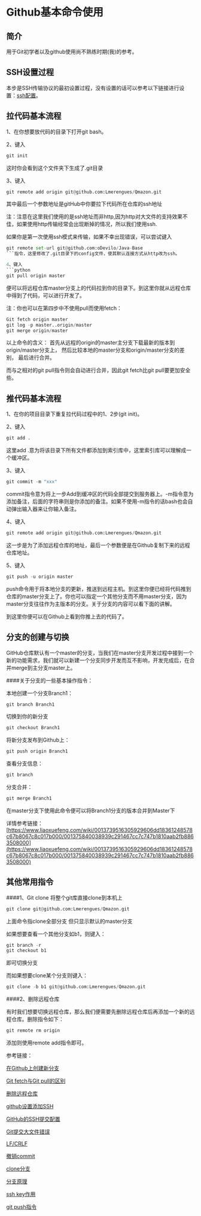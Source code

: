 Github基本命令使用
=============

简介
-------------
用于Git初学者以及github使用尚不熟练时期(我)的参考。

SSH设置过程
-------------
本步是SSH传输协议的最初设置过程，没有设置的话可以参考以下链接进行设置：[ssh配置](http://blog.csdn.net/binyao02123202/article/details/20130891)。

拉代码基本流程
-------------
1、在你想要放代码的目录下打开git bash。

2、键入
```python
git init
```
这时你会看到这个文件夹下生成了.git目录

3、键入
```python
git remote add origin git@github.com:Lmerengues/Qmazon.git
```
其中最后一个参数地址是gitHub中你要拉下代码所在仓库的ssh地址

注：注意在这里我们使用的是ssh地址而非http,因为http对大文件的支持效果不佳，如果使用http传输经常会出现断掉的情况，所以我们使用ssh.

如果你是第一次使用ssh模式来传输，如果不幸出现错误，可以尝试键入
```python
git remote set-url git@github.com:oDevilo/Java-Base
```指令，这里修改了.git目录下的config文件，使其默认连接方式从http改为ssh。

4、键入
```python
git pull origin master
```
便可以将远程仓库master分支上的代码拉到你的目录下。到这里你就从远程仓库中得到了代码，可以进行开发了。

注：你也可以在第四步中不使用pull而使用fetch：

```python
Git fetch origin master
git log -p master..origin/master
git merge origin/master
```

 以上命令的含义：
   首先从远程的origin的master主分支下载最新的版本到origin/master分支上，
   然后比较本地的master分支和origin/master分支的差别，
   最后进行合并。

而与之相对的git pull指令则会自动进行合并，因此git fetch比git pull要更加安全些。


推代码基本流程
-------------
1、在你的项目目录下重复拉代码过程中的1、2步(git init)。

2、键入
```python
git add .
```

这里add .意为将该目录下所有文件都添加到索引库中，这里索引库可以理解成一个缓冲区。

3、键入
```python
git commit -m "xxx"
```

commit指令意为将上一步Add到缓冲区的代码全部提交到服务器上。-m指令意为添加备注，后面的字符串则是你添加的备注。如果不使用-m指令的话bash也会自动弹出输入器来让你输入备注。

4、键入
```python
git remote add origin git@github.com:Lmerengues/Qmazon.git
```

这一步是为了添加远程仓库的地址，最后一个参数便是在Github复制下来的远程仓库地址。

5、键入
```python
git push -u origin master
```

push命令用于将本地分支的更新，推送到远程主机。到这里你便已经将代码推到仓库的master分支上了。你也可以指定一个其他分支而不用master分支，因为master分支往往作为主版本的分支。关于分支的内容可以看下面的讲解。

到这里你便可以在Github上看到你推上去的代码了。

分支的创建与切换
------------- 
GitHub仓库默认有一个master的分支，当我们在master分支开发过程中接到一个新的功能需求，我们就可以新建一个分支同步开发而互不影响，开发完成后，在合并merge到主分支master上。

####关于分支的一些基本操作指令：

本地创建一个分支Branch1：
```python
git branch Branch1
```

切换到你的新分支
```python
git checkout Branch1
```

将新分支发布到Github上：
```python
git push origin Branch1
```

查看分支信息：
```python
git branch
```

分支合并：
```python
git merge Branch1
```

在master分支下使用此命令便可以将Branch1分支的版本合并到Master下

详情参考链接：
[https://www.liaoxuefeng.com/wiki/0013739516305929606dd18361248578c67b8067c8c017b000/001375840038939c291467cc7c747b1810aab2fb8863508000](https://www.liaoxuefeng.com/wiki/0013739516305929606dd18361248578c67b8067c8c017b000/001375840038939c291467cc7c747b1810aab2fb8863508000)


其他常用指令
-------------
####1、Git clone
将整个git库直接clone到本机上
```python
git clone git@github.com:Lmerengues/Qmazon.git
```

上面命令指clone全部分支 但只显示默认的master分支

如果想要查看一个其他分支如b1，则键入：
```python
git branch -r
git checkout b1
```
即可切换分支

而如果想要clone某个分支则键入：
```python
git clone -b b1 git@github.com:Lmerengues/Qmazon.git
```

####2、删除远程仓库

有时我们想要切换远程仓库，那么我们便需要先删除远程仓库后再添加一个新的远程仓库。删除指令如下：
```python
git remote rm origin
```

添加则使用remote add指令即可。

参考链接：

[在Github上创建新分支](http://blog.csdn.net/guang11cheng/article/details/37757201)

[Git fetch与Git pull的区别](http://blog.csdn.net/hudashi/article/details/7664457)

[删除远程仓库](http://blog.csdn.net/hello0370/article/details/41825407)

[github设置添加SSH](http://blog.csdn.net/binyao02123202/article/details/20130891)

[GitHub的SSH提交配置](http://blog.csdn.net/oDeviloo/article/details/52654590)

[Git提交大文件错误](http://www.cnblogs.com/hanxianlong/p/3464224.html)

[LF/CRLF](http://blog.csdn.net/feng88724/article/details/11600375)

[撤销commit](http://zhyq0826.iteye.com/blog/1671638)

[clone分支](http://blog.csdn.net/a513322/article/details/46998325)

[分支原理](https://www.liaoxuefeng.com/wiki/0013739516305929606dd18361248578c67b8067c8c017b000/001375840038939c291467cc7c747b1810aab2fb8863508000)

[ssh key作用](https://segmentfault.com/q/1010000000118744)

[git push指令](http://www.yiibai.com/git/git_push.html)

